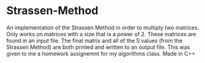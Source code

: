 # Strassen-Method
An implementation of the Strassen Method in order to multiply two matrices. Only works on matrices with a size that is a power of 2. These matrices are found in an input file. The final matrix and all of the S values (from the Strassen Method) are both printed and written to an output file.
This was given to me a homework assignemnt for my algorithms class.
Made in C++
